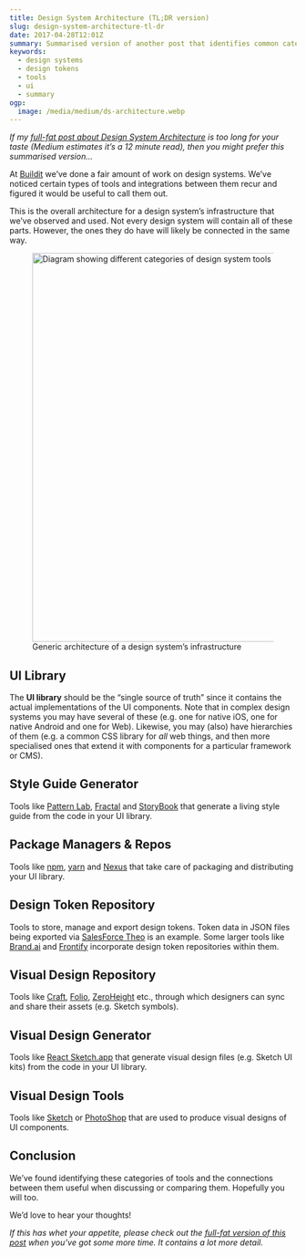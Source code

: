 ```yaml
---
title: Design System Architecture (TL;DR version)
slug: design-system-architecture-tl-dr
date: 2017-04-28T12:01Z
summary: Summarised version of another post that identifies common categories of tools and integrations in design systems
keywords:
  - design systems
  - design tokens
  - tools
  - ui
  - summary
ogp:
  image: /media/medium/ds-architecture.webp
---
```


_If my [full-fat post about Design System Architecture](/blog/2017/04/28/design-system-architecture/) is too long for your taste (Medium estimates it’s a 12 minute read), then you might prefer this summarised version…_

At [Buildit](https://web.archive.org/web/20190927222503/https://buildit.wiprodigital.com/) we’ve done a fair amount of work on design systems. We’ve noticed certain types of tools and integrations between them recur and figured it would be useful to call them out.

This is the overall architecture for a design system’s infrastructure that we’ve observed and used. Not every design system will contain all of these parts. However, the ones they do have will likely be connected in the same way.

<figure>
<img src="/media/medium/ds-architecture.webp" alt="Diagram showing different categories of design system tools and how they connect to each other." width="1533" height="682">
<figcaption>Generic architecture of a design system’s infrastructure</figcaption>
</figure>

## UI Library

The **UI library** should be the “single source of truth” since it contains the actual implementations of the UI components. Note that in complex design systems you may have several of these (e.g. one for native iOS, one for native Android and one for Web). Likewise, you may (also) have hierarchies of them (e.g. a common CSS library for _all_ web things, and then more specialised ones that extend it with components for a particular framework or CMS).

## Style Guide Generator

Tools like [Pattern Lab](https://patternlab.io/), [Fractal](https://fractal.build/) and [StoryBook](https://storybook.js.org/) that generate a living style guide from the code in your UI library.

## Package Managers & Repos

Tools like [npm](https://www.npmjs.com/), [yarn](https://yarnpkg.com/) and [Nexus](https://www.sonatype.com/products/sonatype-nexus-repository) that take care of packaging and distributing your UI library.

## Design Token Repository

Tools to store, manage and export design tokens. Token data in JSON files being exported via [SalesForce Theo](https://github.com/salesforce-ux/theo) is an example. Some larger tools like [Brand.ai](https://web.archive.org/web/20170515041136/https://brand.ai/) and [Frontify](https://www.frontify.com/) incorporate design token repositories within them.

## Visual Design Repository

Tools like [Craft](<(https://web.archive.org/web/20170511091957/https://www.invisionapp.com/craft)>), [Folio](https://web.archive.org/web/20170426173152/http://folioformac.com/), [ZeroHeight](https://zeroheight.com/) etc., through which designers can sync and share their assets (e.g. Sketch symbols).

## Visual Design Generator

Tools like [React Sketch.app](https://airbnb.io/react-sketchapp/) that generate visual design files (e.g. Sketch UI kits) from the code in your UI library.

## Visual Design Tools

Tools like [Sketch](https://www.sketch.com/) or [PhotoShop](https://www.adobe.com/products/photoshop.html) that are used to produce visual designs of UI components.

## Conclusion

We’ve found identifying these categories of tools and the connections between them useful when discussing or comparing them. Hopefully you will too.

We’d love to hear your thoughts!

_If this has whet your appetite, please check out the [full-fat version of this post](/blog/2017/04/28/design-system-architecture/) when you’ve got some more time. It contains a lot more detail._
